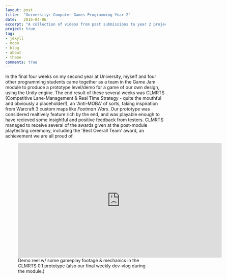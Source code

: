```yaml
---
layout: post
title:  "University: Computer Games Programming Year 2"
date:   2016-04-06
excerpt: "A collection of videos from past submissions to year 2 projects."
project: true
tag:
- jekyll 
- moon
- blog
- about
- theme
comments: true
---
```


In the final four weeks on my second year at University, myself and four other programming students came together as a team in the Game Jam module to produce a prototype level/demo for a game of our own design, using the Unity engine.
The end result of these several weeks was CLMRTS (Competitive Lane-Management & Real Time Strategy - quite the mouthful and obviously a placeholder!), an 'Anti-MOBA' of sorts, taking inspiration from Warcraft 3 custom maps like <i>Footman Wars</i>. Our prototype was considered realtively feature rich by the end,
and was playable enough to have recieved some insightful and positive feedback from testers. CLMRTS managed to receive several of the awards given at the post-module playtesting ceremony, including the 'Best Overall Team' award, an achievement we are all proud of.

<figure>
	<iframe width="640" height="360" src="https://www.youtube.com/embed/py53zw_bP48" frameborder="0" allowfullscreen> </iframe>
	<figcaption>Demo reel w/ some gameplay footage & mechanics in the CLMRTS 0.1 prototype (also our final weekly dev-vlog during the module.)</figcaption>
</figure>

      
